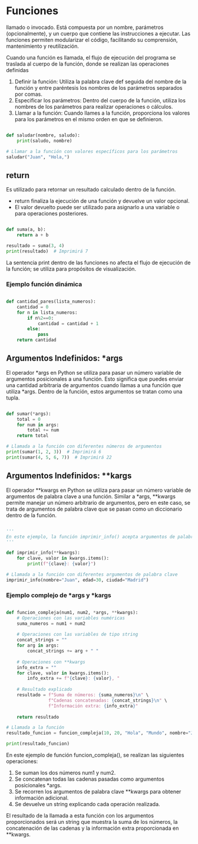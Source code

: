 # Funciones
llamado o invocado. Está compuesta por un nombre, parámetros (opcionalmente), y un cuerpo que contiene las instrucciones a ejecutar. Las funciones permiten modularizar el código, facilitando su comprensión, mantenimiento y reutilización.

Cuando una función es llamada, el flujo de ejecución del programa se traslada al cuerpo de la función, donde se realizan las operaciones definidas

1. Definir la función: Utiliza la palabra clave def seguida del nombre de la función y entre paréntesis los nombres de los parámetros separados por comas.
2. Especificar los parámetros: Dentro del cuerpo de la función, utiliza los nombres de los parámetros para realizar operaciones o cálculos.
3. Llamar a la función: Cuando llames a la función, proporciona los valores para los parámetros en el mismo orden en que se definieron.

```python

def saludar(nombre, saludo):
    print(saludo, nombre)

# Llamar a la función con valores específicos para los parámetros
saludar("Juan", "Hola,")


```

## return
Es utilizado para retornar un resultado calculado dentro de la función.

- return finaliza la ejecución de una función y devuelve un valor opcional.
- El valor devuelto puede ser utilizado para asignarlo a una variable o para operaciones posteriores.

```python

def suma(a, b):
    return a + b

resultado = suma(3, 4)
print(resultado)  # Imprimirá 7

```

La sentencia print dentro de las funciones no afecta el flujo de ejecución de la función; se utiliza para propósitos de visualización.

### Ejemplo función dinámica
```python

def cantidad_pares(lista_numeros):
    cantidad = 0
    for n in lista_numeros:
        if n%2==0:
            cantidad = cantidad + 1 
        else: 
            pass
    return cantidad

```

## Argumentos Indefinidos: *args
El operador *args en Python se utiliza para pasar un número variable de argumentos posicionales a una función. Esto significa que puedes enviar una cantidad arbitraria de argumentos cuando llamas a una función que utiliza *args. Dentro de la función, estos argumentos se tratan como una tupla.

```python

def sumar(*args):
    total = 0
    for num in args:
        total += num
    return total

# Llamada a la función con diferentes números de argumentos
print(sumar(1, 2, 3))  # Imprimirá 6
print(sumar(4, 5, 6, 7))  # Imprimirá 22

```

## Argumentos Indefinidos: **kargs
El operador **kwargs en Python se utiliza para pasar un número variable de argumentos de palabra clave a una función. Similar a *args, **kwargs permite manejar un número arbitrario de argumentos, pero en este caso, se trata de argumentos de palabra clave que se pasan como un diccionario dentro de la función.

```python

'''
En este ejemplo, la función imprimir_info() acepta argumentos de palabra clave y los imprime en formato clave: valor. Puedes pasar cualquier número de argumentos de palabra clave al llamar a esta función.
'''

def imprimir_info(**kwargs):
    for clave, valor in kwargs.items():
        print(f"{clave}: {valor}")

# Llamada a la función con diferentes argumentos de palabra clave
imprimir_info(nombre="Juan", edad=30, ciudad="Madrid")


```

### Ejemplo complejo de *args y *kargs

```python

def funcion_compleja(num1, num2, *args, **kwargs):
    # Operaciones con las variables numéricas
    suma_numeros = num1 + num2
    
    # Operaciones con las variables de tipo string
    concat_strings = ""
    for arg in args:
        concat_strings += arg + " "
    
    # Operaciones con **kwargs
    info_extra = ""
    for clave, valor in kwargs.items():
        info_extra += f"{clave}: {valor}, "
    
    # Resultado explicado
    resultado = f"Suma de números: {suma_numeros}\n" \
                f"Cadenas concatenadas: {concat_strings}\n" \
                f"Información extra: {info_extra}"
    
    return resultado

# Llamada a la función
resultado_funcion = funcion_compleja(10, 20, "Hola", "Mundo", nombre="Juan", edad=30)

print(resultado_funcion)

```

En este ejemplo de función funcion_compleja(), se realizan las siguientes operaciones:

1. Se suman los dos números num1 y num2.
2. Se concatenan todas las cadenas pasadas como argumentos posicionales *args.
3. Se recorren los argumentos de palabra clave **kwargs para obtener información adicional.
4. Se devuelve un string explicando cada operación realizada.

El resultado de la llamada a esta función con los argumentos proporcionados será un string que muestra la suma de los números, la concatenación de las cadenas y la información extra proporcionada en **kwargs.